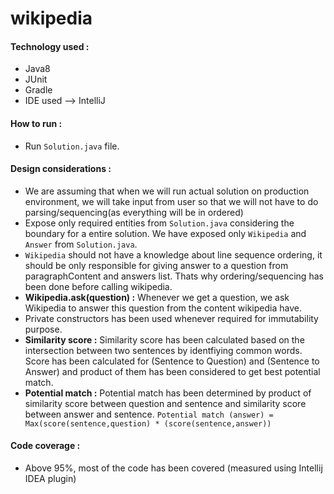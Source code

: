# wikipedia

#### Technology used :
* Java8
* JUnit
* Gradle
* IDE used --> IntelliJ

#### How to run :
* Run `Solution.java` file.

#### Design considerations :
* We are assuming that when we will run actual solution on production environment, we will take input from user so that we will not have to do parsing/sequencing(as everything will be in ordered)
* Expose only required entities from `Solution.java` considering the boundary for a entire solution. We have exposed only `Wikipedia` and `Answer` from `Solution.java`.
* `Wikipedia` should not have a knowledge about line sequence ordering, it should be only responsible for giving answer to a question from paragraphContent and answers list. Thats why ordering/sequencing has been done before calling wikipedia.
* **Wikipedia.ask(question) :** Whenever we get a question, we ask Wikipedia to answer this question from the content wikipedia have.
* Private constructors has been used whenever required for immutability purpose.
* **Similarity score :** Similarity score has been calculated based on the intersection between two sentences by identfiying common words. Score has been calculated for (Sentence to Question) and (Sentence to Answer) and product of them has been considered to get best potential match.
* **Potential match :** Potential match has been determined by product of similarity score between question and sentence and similarity score between answer and sentence.
`Potential match (answer) = Max(score(sentence,question) * (score(sentence,answer))`
#### Code coverage :
* Above 95%, most of the code has been covered (measured using Intellij IDEA plugin)
